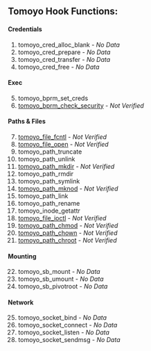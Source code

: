 ## **Tomoyo Hook Functions:**

#### Credentials
1. tomoyo_cred_alloc_blank  - *No Data*
2. tomoyo_cred_prepare  - *No Data*
3. tomoyo_cred_transfer  - *No Data*
4. tomoyo_cred_free  - *No Data*
   
#### Exec
5. tomoyo_bprm_set_creds
6. [tomoyo_bprm_check_security](Tomoyo/tomoyo_bprm_check_security.md) - *Not Verified*
   
#### Paths & Files
7. [tomoyo_file_fcntl](Tomoyo/tomoyo_file_fcntl.md) - *Not Verified*
8. [tomoyo_file_open](Tomoyo/tomoyo_file_open.md) - *Not Verified*
9. tomoyo_path_truncate 
10. tomoyo_path_unlink
11. [tomoyo_path_mkdir](Tomoyo/tomoyo_path_mkdir_data.md) - *Not Verified*
12. tomoyo_path_rmdir
13. tomoyo_path_symlink
14. [tomoyo_path_mknod](Tomoyo/tomoyo_path_mknod.md) - *Not Verified*
15. tomoyo_path_link
16. tomoyo_path_rename
17. tomoyo_inode_getattr
18. [tomoyo_file_ioctl](Tomoyo/tomoyo_file_ioctl.md) - *Not Verified*
19. [tomoyo_path_chmod](Tomoyo/tomoyo_path_chmod.md) - *Not Verified*
20. [tomoyo_path_chown](Tomoyo/tomoyo_path_chown.md) - *Not Verified*
21. [tomoyo_path_chroot](Tomoyo/tomoyo_path_chroot.md) - *Not Verified*
    
#### Mounting
22. tomoyo_sb_mount  - *No Data*
23. tomoyo_sb_umount  - *No Data*
24. tomoyo_sb_pivotroot  - *No Data*
    
#### Network
25. tomoyo_socket_bind  - *No Data*
26. tomoyo_socket_connect  - *No Data*
27. tomoyo_socket_listen  - *No Data*
28. tomoyo_socket_sendmsg  - *No Data*